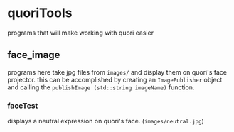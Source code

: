 # quoriTools
programs that will make working with quori easier

## face_image
programs here take jpg files from `images/` and display them on quori's face projector. this can be accomplished by creating an `ImagePublisher` object and calling the `publishImage (std::string imageName)` function.

### faceTest
displays a neutral expression on quori's face. (`images/neutral.jpg`)
